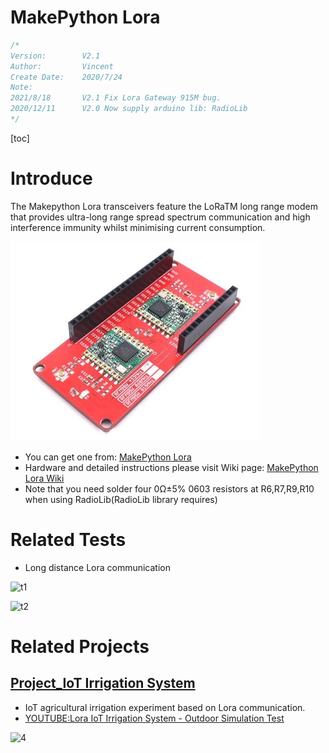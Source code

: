 # MakePython Lora

```c++
/*
Version:		V2.1
Author:			Vincent
Create Date:	2020/7/24
Note:
2021/8/18		V2.1 Fix Lora Gateway 915M bug.
2020/12/11		V2.0 Now supply arduino lib: RadioLib
*/
```

[toc]

# Introduce

The Makepython Lora transceivers feature the LoRaTM long range modem that provides ultra-long range spread spectrum communication and high interference immunity whilst minimising current consumption.

![relay](md_pic/main.jpg)

- You can get one from: [MakePython Lora](https://www.makerfabs.com/esp32-lora-gateway.html)
- Hardware and detailed instructions please visit Wiki page:  [MakePython Lora Wiki](https://www.makerfabs.com/wiki/index.php?title=MakePython_Lora)
- Note that you need solder four 0Ω±5% 0603 resistors at R6,R7,R9,R10 when using RadioLib(RadioLib library requires)

# Related Tests

- Long distance Lora communication

![t1](md_pic/t1.jpg)

![t2](md_pic/t2.jpg)

# Related Projects

## [Project_IoT Irrigation System](https://github.com/Makerfabs/Project_IoT-Irrigation-System)

- IoT agricultural irrigation experiment based on Lora communication.
- [YOUTUBE:Lora IoT Irrigation System - Outdoor Simulation Test](https://youtu.be/0mY6Ox0YvRk)

![4](md_pic/4.jpg)
